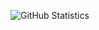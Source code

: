 ![GitHub Statistics](https://github-readme-stats.vercel.app/api?username=qreardedwastaken&theme=github_dark&hide_border=true)